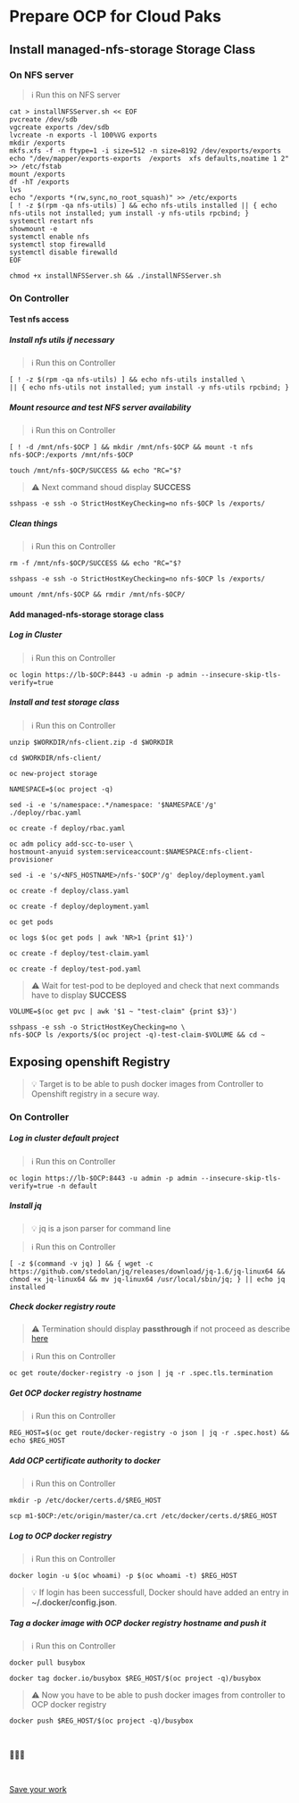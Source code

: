 # Prepare OCP for Cloud Paks

## Install managed-nfs-storage Storage Class

### On NFS server

> :information_source: Run this on NFS server

```
cat > installNFSServer.sh << EOF
pvcreate /dev/sdb
vgcreate exports /dev/sdb
lvcreate -n exports -l 100%VG exports
mkdir /exports
mkfs.xfs -f -n ftype=1 -i size=512 -n size=8192 /dev/exports/exports
echo "/dev/mapper/exports-exports  /exports  xfs defaults,noatime 1 2" >> /etc/fstab
mount /exports
df -hT /exports
lvs
echo "/exports *(rw,sync,no_root_squash)" >> /etc/exports
[ ! -z $(rpm -qa nfs-utils) ] && echo nfs-utils installed || { echo nfs-utils not installed; yum install -y nfs-utils rpcbind; }
systemctl restart nfs
showmount -e
systemctl enable nfs
systemctl stop firewalld
systemctl disable firewalld
EOF
```

```
chmod +x installNFSServer.sh && ./installNFSServer.sh
```

### On Controller

#### Test nfs access

##### Install nfs utils if necessary

> :information_source: Run this on Controller

```
[ ! -z $(rpm -qa nfs-utils) ] && echo nfs-utils installed \
|| { echo nfs-utils not installed; yum install -y nfs-utils rpcbind; }
```


##### Mount resource and test NFS server availability

> :information_source: Run this on Controller

```
[ ! -d /mnt/nfs-$OCP ] && mkdir /mnt/nfs-$OCP && mount -t nfs nfs-$OCP:/exports /mnt/nfs-$OCP

touch /mnt/nfs-$OCP/SUCCESS && echo "RC="$?
```

> :warning: Next command shoud display **SUCCESS**

```
sshpass -e ssh -o StrictHostKeyChecking=no nfs-$OCP ls /exports/ 
```

##### Clean things

> :information_source: Run this on Controller

```
rm -f /mnt/nfs-$OCP/SUCCESS && echo "RC="$?

sshpass -e ssh -o StrictHostKeyChecking=no nfs-$OCP ls /exports/

umount /mnt/nfs-$OCP && rmdir /mnt/nfs-$OCP/ 
```

#### Add managed-nfs-storage storage class 


##### Log in Cluster

> :information_source: Run this on Controller

```
oc login https://lb-$OCP:8443 -u admin -p admin --insecure-skip-tls-verify=true
```

##### Install and test storage class

> :information_source: Run this on Controller

```
unzip $WORKDIR/nfs-client.zip -d $WORKDIR

cd $WORKDIR/nfs-client/

oc new-project storage

NAMESPACE=$(oc project -q)

sed -i -e 's/namespace:.*/namespace: '$NAMESPACE'/g' ./deploy/rbac.yaml

oc create -f deploy/rbac.yaml

oc adm policy add-scc-to-user \
hostmount-anyuid system:serviceaccount:$NAMESPACE:nfs-client-provisioner

sed -i -e 's/<NFS_HOSTNAME>/nfs-'$OCP'/g' deploy/deployment.yaml

oc create -f deploy/class.yaml

oc create -f deploy/deployment.yaml

oc get pods

oc logs $(oc get pods | awk 'NR>1 {print $1}')

oc create -f deploy/test-claim.yaml

oc create -f deploy/test-pod.yaml
```

> :warning: Wait for test-pod to be deployed and check that next commands have to display **SUCCESS**

```
VOLUME=$(oc get pvc | awk '$1 ~ "test-claim" {print $3}')

sshpass -e ssh -o StrictHostKeyChecking=no \
nfs-$OCP ls /exports/$(oc project -q)-test-claim-$VOLUME && cd ~
```



## Exposing openshift Registry

> :bulb: Target is to be able to push docker images from Controller to Openshift registry in a secure way.

### On Controller

##### Log in cluster default project

> :information_source: Run this on Controller

```
oc login https://lb-$OCP:8443 -u admin -p admin --insecure-skip-tls-verify=true -n default
```

##### Install jq 

> :bulb: jq is a json parser for command line

> :information_source: Run this on Controller

```
[ -z $(command -v jq) ] && { wget -c https://github.com/stedolan/jq/releases/download/jq-1.6/jq-linux64 && chmod +x jq-linux64 && mv jq-linux64 /usr/local/sbin/jq; } || echo jq installed
```

##### Check docker registry route

> :warning: Termination should display **passthrough** if not proceed as describe [here](https://docs.openshift.com/container-platform/3.11/install_config/registry/securing_and_exposing_registry.html#exposing-the-registry)

> :information_source: Run this on Controller

```
oc get route/docker-registry -o json | jq -r .spec.tls.termination
```

##### Get OCP docker registry hostname

> :information_source: Run this on Controller

```
REG_HOST=$(oc get route/docker-registry -o json | jq -r .spec.host) && echo $REG_HOST
```

##### Add OCP certificate authority to docker

> :information_source: Run this on Controller

```
mkdir -p /etc/docker/certs.d/$REG_HOST

scp m1-$OCP:/etc/origin/master/ca.crt /etc/docker/certs.d/$REG_HOST
```

##### Log to OCP docker registry

> :information_source: Run this on Controller

```
docker login -u $(oc whoami) -p $(oc whoami -t) $REG_HOST
```

> :bulb: If login has been successfull, Docker should have added an entry in **~/.docker/config.json**.


##### Tag a docker image with OCP docker registry hostname and push it

> :information_source: Run this on Controller

```
docker pull busybox

docker tag docker.io/busybox $REG_HOST/$(oc project -q)/busybox
```

> :warning: Now you have to be able to push docker images from controller to OCP docker registry
```
docker push $REG_HOST/$(oc project -q)/busybox
```

<br>

:checkered_flag::checkered_flag::checkered_flag:

<br>

[Save your work](https://github.com/bpshparis/ocp-esx/blob/master/Install-OCP.md#Make-a-snapshot)
